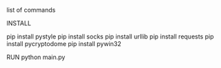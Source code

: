 list of commands

INSTALL

pip install pystyle
pip install socks
pip install urllib
pip install requests
pip install pycryptodome
pip install pywin32

RUN
python main.py
